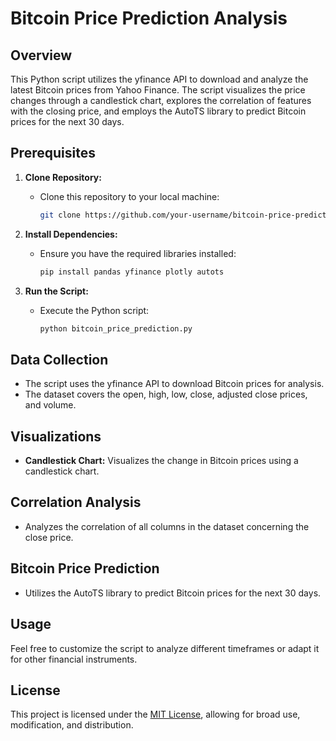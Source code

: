 # Bitcoin Price Prediction Analysis

## Overview

This Python script utilizes the yfinance API to download and analyze the latest Bitcoin prices from Yahoo Finance. The script visualizes the price changes through a candlestick chart, explores the correlation of features with the closing price, and employs the AutoTS library to predict Bitcoin prices for the next 30 days.

## Prerequisites

1. **Clone Repository:**
   - Clone this repository to your local machine:

     ```bash
     git clone https://github.com/your-username/bitcoin-price-prediction.git
     ```

2. **Install Dependencies:**
   - Ensure you have the required libraries installed:

     ```bash
     pip install pandas yfinance plotly autots
     ```

3. **Run the Script:**
   - Execute the Python script:

     ```bash
     python bitcoin_price_prediction.py
     ```

## Data Collection

- The script uses the yfinance API to download Bitcoin prices for analysis.
- The dataset covers the open, high, low, close, adjusted close prices, and volume.

## Visualizations

- **Candlestick Chart:** Visualizes the change in Bitcoin prices using a candlestick chart.

## Correlation Analysis

- Analyzes the correlation of all columns in the dataset concerning the close price.

## Bitcoin Price Prediction

- Utilizes the AutoTS library to predict Bitcoin prices for the next 30 days.

## Usage

Feel free to customize the script to analyze different timeframes or adapt it for other financial instruments.

## License

This project is licensed under the [MIT License](LICENSE), allowing for broad use, modification, and distribution.


